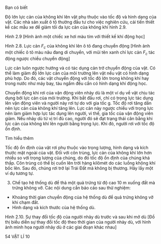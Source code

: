 Bạn có biết

Độ lớn lực cản của không khí lên vật phụ thuộc vào tốc độ và hình dạng của vật. Các nhà sản xuất ô tô thường đầu tư cho việc nghiên cứu, cải tiến thiết kế các mẫu xe để giảm tối đa lực cản của không khí hình 2.9.

Hình 2.9
[Hình ảnh một chiếc xe hơi màu tím với thiết kế khí động học]

Hình 2.8. Lực cản $F_c$ của không khí lên ô tô đang chuyển động
[Hình ảnh một chiếc ô tô màu nâu đang di chuyển, với mũi tên xanh chỉ lực cản $F_c$ tác động ngược chiều chuyển động]

Lực cản luôn ngược hướng và có tác dụng cản trở chuyển động của vật. Có thể làm giảm độ lớn lực cản của môi trường lên vật nếu vật có hình dạng phù hợp. Do đó, các vật chuyển động với tốc độ lớn trong không khí hay trong nước như máy bay, tàu ngầm đều cần có hình dạng khí động học.

Chuyển động khi rơi của vận động viên nhảy dù là một ví dụ về vật chịu tác dụng bởi lực cản của môi trường. Khi bắt đầu rơi, chỉ có trọng lực tác dụng lên vận động viên và người này rơi tự do với gia tốc g. Tốc độ rơi tăng dần nên lực cản của không khí tăng lên. Lực cản này ngược chiều với trọng lực nên làm giảm hợp lực tác dụng lên người, vì thế, gia tốc của vận động viên giảm. Nếu nhảy dù từ vị trí đủ cao, người đó sẽ đạt trạng thái cân bằng khi lực cản của không khí lên người bằng trọng lực. Khi đó, người rơi với tốc độ ổn định.

Tìm hiểu thêm

Tốc độ ổn định của vật rơi phụ thuộc vào trọng lượng, hình dạng và kích thước mặt ngoài của vật. Đối với côn trùng, lực cản của không khí lớn hơn nhiều so với trọng lượng của chúng, do đó tốc độ ổn định của chúng khá thấp. Côn trùng có thể bị cuốn lên trời hàng kilômét do các luồng không khí bốc lên. Sau đó, chúng rơi trở lại Trái Đất mà không bị thương.
Hãy lấy một ví dụ tương tự.

3. Chế tạo hệ thống dù để thả một quả trứng từ độ cao 10 m xuống đất mà trứng không vỡ. Các nội dung cần báo cáo sau thử nghiệm:
- Khoảng thời gian chuyển động của hệ thống dù để quả trứng không vỡ khi chạm đất.
- Hình dạng và kích thước của hệ thống dù.

Hình 2.10. Sự thay đổi tốc độ của người nhảy dù trước và sau khi mở dù
[Đồ thị biểu diễn sự thay đổi tốc độ theo thời gian của người nhảy dù, với hình ảnh minh họa người nhảy dù ở các giai đoạn khác nhau]

54 VẬT LÍ 10